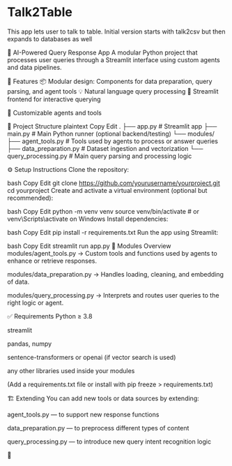 # Talk2Table
This app lets user to talk to table. Initial version starts with talk2csv but then expands to databases as well

🧠 AI-Powered Query Response App
A modular Python project that processes user queries through a Streamlit interface using custom agents and data pipelines.

🚀 Features
📦 Modular design: Components for data preparation, query parsing, and agent tools
💡 Natural language query processing
🧱 Streamlit frontend for interactive querying

🧪 Customizable agents and tools

📁 Project Structure
plaintext
Copy
Edit
.
├── app.py                  # Streamlit app
├── main.py                # Main Python runner (optional backend/testing)
└── modules/
    ├── agent_tools.py      # Tools used by agents to process or answer queries
    ├── data_preparation.py # Dataset ingestion and vectorization
    └── query_processing.py # Main query parsing and processing logic

⚙️ Setup Instructions
Clone the repository:

bash
Copy
Edit
git clone https://github.com/yourusername/yourproject.git
cd yourproject
Create and activate a virtual environment (optional but recommended):

bash
Copy
Edit
python -m venv venv
source venv/bin/activate  # or venv\Scripts\activate on Windows
Install dependencies:

bash
Copy
Edit
pip install -r requirements.txt
Run the app using Streamlit:

bash
Copy
Edit
streamlit run app.py
🧠 Modules Overview
modules/agent_tools.py
→ Custom tools and functions used by agents to enhance or retrieve responses.

modules/data_preparation.py
→ Handles loading, cleaning, and embedding of data.

modules/query_processing.py
→ Interprets and routes user queries to the right logic or agent.

✅ Requirements
Python ≥ 3.8

streamlit

pandas, numpy

sentence-transformers or openai (if vector search is used)

any other libraries used inside your modules

(Add a requirements.txt file or install with pip freeze > requirements.txt)

🏗️ Extending
You can add new tools or data sources by extending:

agent_tools.py — to support new response functions

data_preparation.py — to preprocess different types of content

query_processing.py — to introduce new query intent recognition logic

📝
